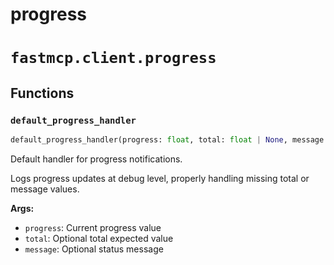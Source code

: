 # progress

# `fastmcp.client.progress`

## Functions

### `default_progress_handler` <sup><a href="https://github.com/jlowin/fastmcp/blob/main/src/fastmcp/client/progress.py#L12" target="_blank"><Icon icon="github" style="width: 14px; height: 14px;" /></a></sup>

```python
default_progress_handler(progress: float, total: float | None, message: str | None) -> None
```

Default handler for progress notifications.

Logs progress updates at debug level, properly handling missing total or message values.

**Args:**

* `progress`: Current progress value
* `total`: Optional total expected value
* `message`: Optional status message
